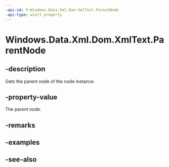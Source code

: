 ```yaml
---
-api-id: P:Windows.Data.Xml.Dom.XmlText.ParentNode
-api-type: winrt property
---
```


<!-- Property syntax
public Windows.Data.Xml.Dom.IXmlNode ParentNode { get; }
-->

# Windows.Data.Xml.Dom.XmlText.ParentNode

## -description
Gets the parent node of the node instance.

## -property-value
The parent node.

## -remarks

## -examples

## -see-also
